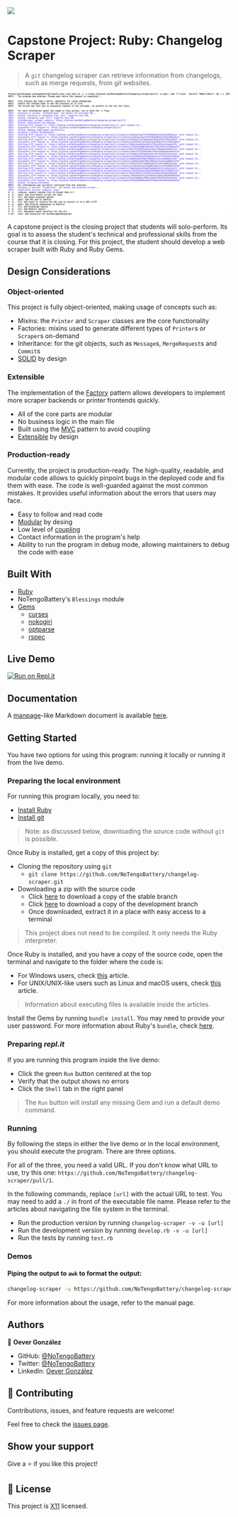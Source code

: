 ![](https://img.shields.io/badge/Microverse-blueviolet)

# Capstone Project: Ruby: Changelog Scraper
> A `git` changelog scraper can retrieve information from changelogs, such as merge requests, from git websites.

![screenshot](./doc/screenshot.png)

A capstone project is the closing project that students will solo-perform. Its goal is to assess the student's technical and professional skills from the course that it is closing. For this project, the student should develop a web scraper built with Ruby and Ruby Gems.

## Design Considerations
### Object-oriented
This project is fully object-oriented, making usage of concepts such as:
- Mixins: the `Printer` and `Scraper` classes are the core functionality
- Factories: mixins  used to generate different types of `Printer`s or `Scraper`s on-demand
- Inheritance: for the git objects, such as `Message`s, `MergeRequest`s and `Commit`s
- [SOLID](https://www.c-sharpcorner.com/article/solid-architectural-pattern-with-real-time-example/) by design

### Extensible
The implementation of the [Factory](https://www.oodesign.com/factory-pattern.html) pattern allows developers to implement more scraper backends or printer frontends quickly.
- All of the core parts are modular
- No business logic in the main file
- Built using the [MVC](https://dotnet.microsoft.com/apps/aspnet/mvc) pattern to avoid coupling
- [Extensible](http://whats-in-a-game.com/coding-for-the-future-readability-and-extensibility/) by design

### Production-ready
Currently, the project is production-ready. The high-quality, readable, and modular code allows to quickly pinpoint bugs in the deployed code and fix them with ease. The code is well-guarded against the most common mistakes. It provides useful information about the errors that users may face.
- Easy to follow and read code
- [Modular](https://www.geeksforgeeks.org/effective-modular-design-in-software-engineering/) by desing
- Low level of [coupling](https://gamedevelopment.tutsplus.com/tutorials/quick-tip-the-oop-principle-of-coupling--gamedev-1935)
- Contact information in the program's help
- Ability to run the program in debug mode, allowing maintainers to debug the code with ease

## Built With
- [Ruby](https://www.ruby-lang.org/en/)
- NoTengoBattery's `Blessings` module
- [Gems](https://rubygems.org/)
  - [curses](https://linux.die.net/man/3/curses)
  - [nokogiri](https://nokogiri.org/)
  - [optparse](https://github.com/ruby/optparse)
  - [rspec](https://rspec.info/)

## Live Demo
[![Run on Repl.it](https://repl.it/badge/github/NoTengoBattery/changelog-scraper)](https://repl.it/@NoTengoBattery/changelog-scraper#README.md)

## Documentation
A [manpage](https://wiki.archlinux.org/index.php/Man_page)-like Markdown document is available [here](./doc/README.md).


## Getting Started
You have two options for using this program: running it locally or running it from the live demo.

### Preparing the local environment
For running this program locally, you need to:
- [Install Ruby](https://www.ruby-lang.org/en/downloads/)
- [Install git](https://git-scm.com/book/en/v2/Getting-Started-Installing-Git)
> Note: as discussed below, downloading the source code without `git` is possible.

Once Ruby is installed, get a copy of this project by:
- Cloning the repository using `git`
  * `git clone https://github.com/NoTengoBattery/changelog-scraper.git`
- Downloading a zip with the source code
  * Click [here](https://github.com/NoTengoBattery/changelog-scraper/archive/master.zip) to download a copy of the stable branch
  * Click [here](https://github.com/NoTengoBattery/changelog-scraper/archive/develop.zip) to download a copy of the development branch
  * Once  downloaded, extract it in a place with easy access to a terminal
> This project does not need to be compiled. It only needs the Ruby interpreter.

Once Ruby is installed, and you have a copy of the source code, open the terminal and navigate to the folder where the code is:
- For Windows users, check [this](https://www.technoloxy.com/tutorials/cmd-navigate-view-run/) article.
- For UNIX/UNIX-like users such as Linux and macOS users, check [this](https://swcarpentry.github.io/shell-novice/02-filedir/index.html) article.
> Information about executing files is available inside the articles.

Install the Gems by running `bundle install`. You may need to provide your user password. For more information about Ruby's `bundle`, check [here](https://bundler.io/man/bundle-install.1.html).

### Preparing *repl.it*
If you are running this program inside the live demo:
- Click the green `Run` button centered at the top
- Verify that the output shows no errors
- Click the `Shell` tab in the right panel
> The `Run` button will install any missing Gem and run a default demo command.

### Running
By following the steps in either the live demo or in the local environment, you should execute the program. There are three options.

For all of the three, you need a valid URL. If you don't know what URL to use, try this one: `https://github.com/NoTengoBattery/changelog-scraper/pull/1`.

In the following commands, replace `[url]` with the actual URL to test. You may need to add a `./` in front of the executable file name. Please refer to the articles about navigating the file system in the terminal.
- Run the production version by running `changelog-scraper -v -u [url]`
- Run the development version by running `develop.rb -v -u [url]`
- Run the tests by running `test.rb`

### Demos
#### Piping the output to `awk` to format the output:
```sh
changelog-scraper -u https://github.com/NoTengoBattery/changelog-scraper/pull/1 -q | awk -F'\\x1d' '{printf "#%3d:\t%s\n", $2 + 1, $3}'
```

For more information about the usage, refer to the manual page.

## Authors

👤 **Oever González**

- GitHub: [@NoTengoBattery](https://github.com/NoTengoBattery)
- Twitter: [@NoTengoBattery](https://twitter.com/NoTengoBattery)
- LinkedIn: [Oever González](https://linkedin.com/in/NoTengoBattery)

## 🤝 Contributing

Contributions, issues, and feature requests are welcome!

Feel free to check the [issues page](https://github.com/NoTengoBattery/changelog-scraper/issues).

## Show your support

Give a ⭐️ if you like this project!

## 📝 License

This project is [X11](https://spdx.org/licenses/X11.html) licensed.
